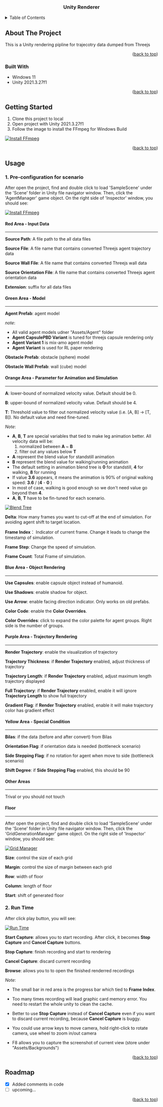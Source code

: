 
<!-- PROJECT LOGO -->
<br />
<div align="center">
  <h3 align="center">Unity Renderer</h3>
</div>



<!-- TABLE OF CONTENTS -->
<details>
  <summary>Table of Contents</summary>
  <ol>
    <li>
      <a href="#about-the-project">About The Project</a>
      <ul>
        <li><a href="#built-with">Built With</a></li>
      </ul>
    </li>
    <li>
      <a href="#getting-started">Getting Started</a>
    </li>
    <li><a href="#usage">Usage</a></li>
    <li><a href="#roadmap">Roadmap</a></li>

  </ol>
</details>



<!-- ABOUT THE PROJECT -->
## About The Project


This is a Unity rendering pipline for trajecotry data dumped from Threejs


<p align="right">(<a href="#readme-top">back to top</a>)</p>



### Built With

* Windows 11 
* Unity 2021.3.27f1

<p align="right">(<a href="#readme-top">back to top</a>)</p>



<!-- GETTING STARTED -->
## Getting Started

1. Clone this project to local
2. Open project with Unity 2021.3.27f1
3. Follow the image to install the FFmpeg for Windows Build

[![Install FFmpeg][FFmpeg]]()



<p align="right">(<a href="#readme-top">back to top</a>)</p>



<!-- USAGE EXAMPLES -->
## Usage

### 1. Pre-configuration for scenario 
After open the project, find and double click to load 'SampleScene' under the 'Scene' folder in Unity file navigator window. Then, click the 'AgentManager' game object. On the right side of 'Inspector' window, you should see:  

[![Install FFmpeg][AgentManager-Parameters]]()

#### Red Area - Input Data
---
**Source Path**: A file path to the all data files

**Source File**: A file name that contains converted Threejs agent trajectory data 
 
**Source Wall File**: A file name that contains converted Threejs wall data

**Source Orientation File**: A file name that contains converted Threejs agent orientation data 
 
**Extension**: suffix for all data files

#### Green Area - Model
---
**Agent Prefab**: agent model

_note_:

* All valid agent models udner "Assets/Agent" folder
* **Agent CapsulePBD Variant** is tuned for threejs capsule rendering only
* **Agent Variant 1** is mix-amo agent model
* **Agent Variant** is used for RL paper rendering

**Obstacle Prefab**: obstacle (sphere) model
 
**Obstacle Wall Prefab**: wall (cube) model

#### Orange Area - Parameter for Animation and Simulation
---
**A**: lower-bound of normalized velocity value. Default should be 0.

**B**: upper-bound of normalized velocity value. Default should be 4. 
 
**T**: Threshold value to filter out normalized velocity value (i.e. [A, B] -> [T, B]). No default value and need fine-tuned.

_Note_:
* **A**, **B**, **T** are special variables that tied to make leg animation better. All velocity data will be: 
  1. normalized between **A** ~ **B**
  2. filter out any values below **T**
* **A** represent the blend value for standstill animation
* **B** represent the blend value for walking/running animation
* The default setting in animation blend tree is **0** for standstill, **4** for walking, **8** for running
* If value **3.6** appears, it means the animation is 90% of original walking speed: **3.6** / (**4** - **0** )
* In most of case, walking is good enough so we don't need value go beyond then **4**.
* **A**, **B**, **T** have to be fin-tuned for each scenario.

[![Blend Tree][Blend-Tree]]()

**Delta**: How many frames you want to cut-off at the end of simulation. For avoiding agent shift to target location.

**Frame Index**： Indicator of current frame. Change it leads to change the timestamp of simulation.

**Frame Step**: Change the speed of simulation.

**Frame Count**: Total Frame of simulation.




#### Blue Area - Object Rendering 
---
**Use Capsules**: enable capsule object instead of humanoid.

**Use Shadows**: enable shadow for object.

**Use Arrow**: enable facing direction indicator. Only works on old prefabs.

**Color Code**: enable the **Color Overrides**.

**Color Overrides**: click to expand the color palette for agent groups. Right side is the number of groups.

#### Purple Area - Trajectory Rendering 
---
**Render Trajectory**: enable the visualization of trajectory

**Trajectory Thickness**: if **Render Trajectory** enabled, adjust thickness of trajectory

**Trajectory Length**: if **Render Trajectory** enabled, adjust maximum length trajectory displayed

**Full Trajectory**: if **Render Trajectory** enabled, enable it will ignore **Trajectory Length** to show full trajectory

**Gradient Flag**: if **Render Trajectory** enabled, enable it will make trajectory color has gradient effect

#### Yellow Area - Special Condition
---
**Bilas**: if the data (before and after convert) from Bilas

**Orientation Flag**: if orientation data is needed (bottleneck scenario)
 
**Side Stepping Flag**: if no rotation for agent when move to side (bottleneck scenario)

**Shift Degree**: if **Side Stepping Flag** enabled, this should be 90

#### Other Areas
---
Trival or you should not touch

#### Floor
---
After open the project, find and double click to load 'SampleScene' under the 'Scene' folder in Unity file navigator window. Then, click the 'GridGenerationManager' game object. On the right side of 'Inspector' window, you should see:  

[![Grid Manager][Grid]]()

**Size**: control the size of each grid

**Margin**: control the size of margin between each grid

**Row**: width of floor

**Column**: length of floor

**Start**: shift of generated floor

### 2. Run Time

After click play button, you will see:

[![Run Time][Run-Time]]()

**Start Capture**: allows you to start recording. After click, it becomes **Stop Capture** and **Cancel Capture** buttons.

**Stop Capture**: finish recording and start to rendering

**Cancel Capture**: discard current recording

**Browse**: allows you to to open the finished renderred recordings

_Note_:
* The small bar in red area is the progress bar which tied to **Frame Index**.

* Too many times recording will lead graphic card memory error. You need to restart the whole unity to clean the cache. 

* Better to use **Stop Capture** instead of **Cancel Capture** even if you want to discard current recording, because **Cancel Capture** is buggy.

* You could use arrow keys to move camera, hold right-click to rotate camera, use wheel to zoom in/out camera

* F8 allows you to capture the screenshot of current view (store under "Assets/Backgrounds")



<p align="right">(<a href="#readme-top">back to top</a>)</p>



<!-- ROADMAP -->
## Roadmap
- [X] Added comments in code
- [ ] upcoming...

<p align="right">(<a href="#readme-top">back to top</a>)</p>



<!-- MARKDOWN LINKS & IMAGES -->
<!-- https://www.markdownguide.org/basic-syntax/#reference-style-links -->
[FFmpeg]: demo1.png
[AgentManager-Parameters]: demo.png
[Blend-Tree]: demo2.png
[Run-Time]: demo3.png
[Grid]: demo4.png




